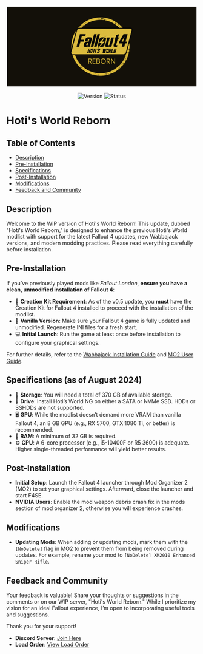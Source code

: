 <p align="center">
  <img src="https://raw.githubusercontent.com/Hotiraripha/Hoti-s-World-NG/main/img/banner.png" alt="Banner" title="Banner" width="500">
</p>

<p align="center">
  <img src="https://img.shields.io/badge/version-v1.0.4-blue" alt="Version">
  <img src="https://img.shields.io/badge/status-beta-green" alt="Status">
</p>

# Hoti's World Reborn

## Table of Contents
- [Description](#description)
- [Pre-Installation](#pre-installation)
- [Specifications](#specifications-as-of-august-2024)
- [Post-Installation](#post-installation)
- [Modifications](#modifications)
- [Feedback and Community](#feedback-and-community)

## Description

Welcome to the WIP version of Hoti's World Reborn! This update, dubbed "Hoti's World Reborn," is designed to enhance the previous Hoti's World modlist with support for the latest Fallout 4 updates, new Wabbajack versions, and modern modding practices. Please read everything carefully before installation.

## Pre-Installation

If you’ve previously played mods like *Fallout London*, **ensure you have a clean, unmodified installation of Fallout 4**:

- 🔧 **Creation Kit Requirement**: As of the v0.5 update, you **must** have the Creation Kit for Fallout 4 installed to proceed with the installation of the modlist.
- 🔧 **Vanilla Version**: Make sure your Fallout 4 game is fully updated and unmodified. Regenerate INI files for a fresh start.
- 💻 **Initial Launch**: Run the game at least once before installation to configure your graphical settings.

For further details, refer to the [Wabbajack Installation Guide](https://github.com/wabbajack-tools/wabbajack/wiki/Installation) and [MO2 User Guide](https://modding.wiki/en/modding-guides/mod-organizer-2).

## Specifications (as of August 2024)

- 💾 **Storage**: You will need a total of 370 GB of available storage.
- 🚀 **Drive**: Install Hoti’s World NG on either a SATA or NVMe SSD. HDDs or SSHDDs are not supported.
- 🖥 **GPU**: While the modlist doesn’t demand more VRAM than vanilla Fallout 4, an 8 GB GPU (e.g., RX 5700, GTX 1080 Ti, or better) is recommended.
- 🧠 **RAM**: A minimum of 32 GB is required.
- ⚙️ **CPU**: A 6-core processor (e.g., i5-10400F or R5 3600) is adequate. Higher single-threaded performance will yield better results.

## Post-Installation

- **Initial Setup**: Launch the Fallout 4 launcher through Mod Organizer 2 (MO2) to set your graphical settings. Afterward, close the launcher and start F4SE.
- **NVIDIA Users**: Enable the mod weapon debris crash fix in the mods section of mod organizer 2, otherwise you will experience crashes.

## Modifications

- **Updating Mods**: When adding or updating mods, mark them with the `[NoDelete]` flag in MO2 to prevent them from being removed during updates. For example, rename your mod to `[NoDelete] XM2010 Enhanced Sniper Rifle`.

## Feedback and Community

Your feedback is valuable! Share your thoughts or suggestions in the comments or on our WIP server, "Hoti's World Reborn." While I prioritize my vision for an ideal Fallout experience, I’m open to incorporating useful tools and suggestions.

Thank you for your support!

- **Discord Server**: [Join Here](https://discord.gg/uHDxUzWgRa)
- **Load Order**: [View Load Order](https://loadorderlibrary.com/lists/hoti-s-world-ng#loadorder.txt)
